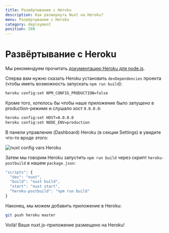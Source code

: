 ```yaml
---
title: Развёртывание с Heroku
description: Как развернуть Nuxt на Heroku?
menu: Развёртывание с Heroku
category: deployment
position: 208
---
```


# Развёртывание с Heroku

Мы рекомендуем прочитать [документацию Heroku для node.js](https://devcenter.heroku.com/articles/nodejs-support).

Сперва вам нужно сказать Heroku установить `devDependencies` проекта (чтобы иметь возможность запускать `npm run build`):

```bash
heroku config:set NPM_CONFIG_PRODUCTION=false
```

Кроме того, хотелось бы чтобы наше приложение было запущено в production-режиме и слушало хост `0.0.0.0`:

```bash
heroku config:set HOST=0.0.0.0
heroku config:set NODE_ENV=production
```

В панели управления (Dashboard) Heroku (в секции Settings) в увидите что-то вроде этого:

![nuxt config vars Heroku](https://i.imgur.com/EEKl6aS.png)

Затем мы говорим Heroku запустить `npm run build` через скрипт `heroku-postbuild` в нашем `package.json`:

```js
"scripts": {
  "dev": "nuxt",
  "build": "nuxt build",
  "start": "nuxt start",
  "heroku-postbuild": "npm run build"
}
```

Наконец, мы можем добавить приложение в Heroku:

```bash
git push heroku master
```

Voilà! Ваше nuxt.js-приложение размещено на Heroku!
